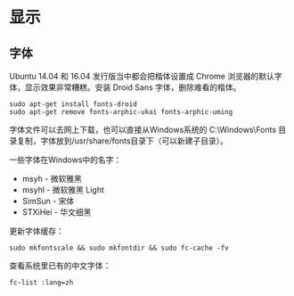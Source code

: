 # 显示

## 字体

Ubuntu 14.04 和 16.04 发行版当中都会把楷体设置成 Chrome 浏览器的默认字体，显示效果非常糟糕。安装 Droid Sans 字体，删除难看的楷体。

```Shell
sudo apt-get install fonts-droid
sudo apt-get remove fonts-arphic-ukai fonts-arphic-uming
```

字体文件可以去网上下载，也可以直接从Windows系统的 C:\Windows\Fonts 目录复制，字体放到/usr/share/fonts目录下（可以新建子目录）。

一些字体在Windows中的名字：

+ msyh - 微软雅黑
+ msyhl - 微软雅黑 Light
+ SimSun - 宋体
+ STXiHei - 华文细黑

更新字体缓存：

```
sudo mkfontscale && sudo mkfontdir && sudo fc-cache -fv
```

查看系统里已有的中文字体：

```Shell
fc-list :lang=zh
```

